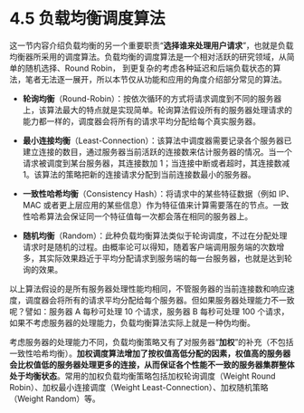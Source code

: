 # 4.5 负载均衡调度算法

这一节内容介绍负载均衡的另一个重要职责“**选择谁来处理用户请求**”，也就是负载均衡器所采用的调度算法。负载均衡的调度算法是一个相对活跃的研究领域，从简单的随机选择、Round Robin， 到更复杂的考虑各种延迟和后端负载状态的算法，笔者无法逐一展开，所以本节仅从功能和应用的角度介绍部分常见的算法。

- **轮询均衡**（Round-Robin）：按依次循环的方式将请求调度到不同的服务器上，该算法最大的特点就是实现简单。轮询算法假设所有的服务器处理请求的能力都一样的，调度器会将所有的请求平均分配给每个真实服务器。

- **最小连接均衡**（Least-Connection）：该算法中调度器需要记录各个服务器已建立连接的数目，通过服务器当前活跃的连接数来估计服务器的情况。当一个请求被调度到某台服务器，其连接数加 1；当连接中断或者超时，其连接数减 1。该算法的策略把新的连接请求分配到当前连接数最小的服务器。

- **一致性哈希均衡**（Consistency Hash）：将请求中的某些特征数据（例如 IP、MAC 或者更上层应用的某些信息）作为特征值来计算需要落在的节点。一致性哈希算法会保证同一个特征值每一次都会落在相同的服务器上。

- **随机均衡**（Random）：此种负载均衡算法类似于轮询调度，不过在分配处理请求时是随机的过程。由概率论可以得知，随着客户端调用服务端的次数增多，其实际效果趋近于平均分配请求到服务端的每一台服务器，也就是达到轮询的效果。

以上算法假设的是所有服务器处理性能均相同，不管服务器的当前连接数和响应速度，调度器会将所有的请求平均分配给每个服务器。但如果服务器处理能力不一致呢？譬如：服务器 A 每秒可处理 10 个请求，服务器 B 每秒可处理 100 个请求，如果不考虑服务器的处理能力，负载均衡算法实际上就是一种伪均衡。

考虑服务器的处理能力不同，负载均衡策略又有了对服务器“**加权**”的补充（不包括一致性哈希均衡）。**加权调度算法增加了按权值高低分配的因素，权值高的服务器会比权值低的服务器处理更多的连接，从而保证各个性能不一致的服务器集群整体处于均衡状态**。常用的加权负载均衡策略包括加权轮询调度（Weight Round Robin）、加权最小连接调度（Weight Least-Connection）、加权随机策略（Weight Random）等。